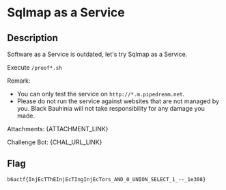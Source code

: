Sqlmap as a Service
===

## Description

Software as a Service is outdated, let's try Sqlmap as a Service.

Execute `/proof*.sh`

Remark: 
- You can only test the service on `http://*.m.pipedream.net`. 
- Please do not run the service against websites that are not managed by you. Black Bauhinia will not take responsibility for any damage you made.

Attachments: {ATTACHMENT_LINK}

Challenge Bot: {CHAL_URL_LINK}


## Flag

`b6actf{InjEcTThEInjEcTIngInjEcTors_AND_0_UNION_SELECT_1_--_1e308}`

